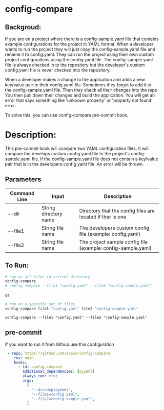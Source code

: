<!--
Copyright 2022 Tony Akocs
SPDX-License-Identifier: MIT
-->
# config-compare

## Backgroud:
If you are on a project where there is a config-sample.yaml file that contains example 
configurations for the project in YAML format. When a developer wants to run the project
they will just copy the config-sample.yaml file and rename it to config.yaml. They can
run the project using their own custom project configurations using  the config.yaml file.
The config-sample.yaml file is always checked in to the repository but the developer's 
custom config.yaml file is never checked into the repository.

When a developer makes a change to the application and adds a new key/value pair to their 
config.yaml file. Sometimes they forget to add it to the config-sample.yaml file. Then
they check all their changes into the repo. You then pull down their changes and build
the application. You will get an error that says something like 'unknown property' or
'property not found' error. 

To solve this, you can use config-compare pre-commit hook.

# Description:
This pre-commit hook will compare two YAML configuration files. It will compare the 
develops custom config.yaml file to the project's config-sample.yaml file. If the 
config-sample.yaml file does not contain a key/value pair that is in the developers
config.yaml file. An error will be thrown. 

## Parameters
| Command Line    | Input                   | Description                                                    |
| --------------- | ----------------------- | -------------------------------------------------------------- |
| --dir           |  String directory name  | Directory that the config files are located if ther is one     |
| --file1         |  String file name       | The developers custom config file (example: config.yaml)       |
| --file2         |  String file name       | The project sample config file (example: config-sample.yaml)   |

## To Run:

```bash
# run on all files in current directory
config-compare
# config-compare --file1 "config.yaml" --file2 "config-sample.yaml"
```

or

```bash
# run on a specific set of files
config-compare file1 "config.yaml" file2 "config-sample.yaml"
```

`config-compare --file1 "config.yaml" --file2 "config-sample.yaml"`

## pre-commit
If you want to run it from Github use this configuration
```yaml
 - repo: https://github.com/akocs/config-compare
    rev: main
    hooks:
      - id: config-compare
        additional_dependencies: [pyyaml]
        always_run: true
        args:
          [
            "--dir=deployment",
            "--file1=config.yaml",
            "--file2=config-sample.yaml",
          ]
```

